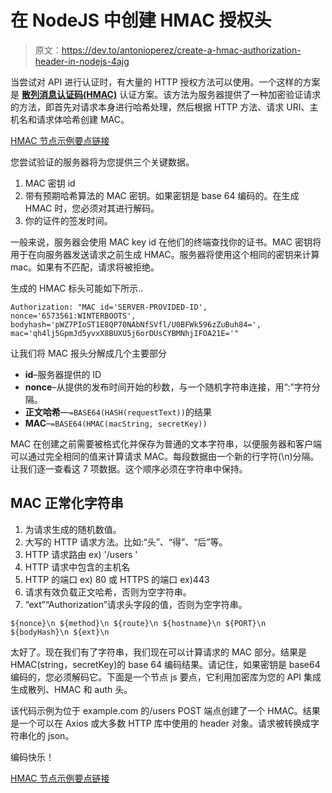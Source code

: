 # 在 NodeJS 中创建 HMAC 授权头

> 原文：<https://dev.to/antonioperez/create-a-hmac-authorization-header-in-nodejs-4ajg>

当尝试对 API 进行认证时，有大量的 HTTP 授权方法可以使用。一个这样的方案是 [**散列消息认证码(HMAC)**](https://tools.ietf.org/html/draft-ietf-oauth-v2-http-mac-00) 认证方案。该方法为服务器提供了一种加密验证请求的方法，即首先对请求本身进行哈希处理，然后根据 HTTP 方法、请求 URI、主机名和请求体哈希创建 MAC。

[HMAC 节点示例要点链接](https://gist.github.com/antonioperez/2c17117eb34bf8d6c2a1be05155699a4)

您尝试验证的服务器将为您提供三个关键数据。

1.  MAC 密钥 id
2.  带有预期哈希算法的 MAC 密钥。如果密钥是 base 64 编码的。在生成 HMAC 时，您必须对其进行解码。
3.  你的证件的签发时间。

一般来说，服务器会使用 MAC key id 在他们的终端查找你的证书。MAC 密钥将用于在向服务器发送请求之前生成 HMAC。服务器将使用这个相同的密钥来计算 mac。如果有不匹配，请求将被拒绝。

生成的 HMAC 标头可能如下所示..

```
Authorization: "MAC id='SERVER-PROVIDED-ID', nonce='6573561:WINTERBOOTS', bodyhash='pWZ7PIoST1E8QP70NAbNfSVfl/U0BFWk596zZuBuh84=', mac='qh4lj5GpmJd5yvxX8BUXU5j6orDUsCYBMNhjIFOA21E='" 
```

让我们将 MAC 报头分解成几个主要部分

*   **id**–服务器提供的 ID
*   **nonce**–从提供的发布时间开始的秒数，与一个随机字符串连接，用“:”字符分隔。
*   **正文哈希**—`=BASE64(HASH(requestText))`的结果
*   **MAC**–`=BASE64(HMAC(macString, secretKey))`

MAC 在创建之前需要被格式化并保存为普通的文本字符串，以便服务器和客户端可以通过完全相同的值来计算请求 MAC。每段数据由一个新的行字符(\n)分隔。让我们逐一查看这 7 项数据。这个顺序必须在字符串中保持。

## MAC 正常化字符串

1.  为请求生成的随机数值。
2.  大写的 HTTP 请求方法。比如:“头”、“得”、“后”等。
3.  HTTP 请求路由 ex) '/users '
4.  HTTP 请求中包含的主机名
5.  HTTP 的端口 ex) 80 或 HTTPS 的端口 ex)443
6.  请求有效负载正文哈希，否则为空字符串。
7.  “ext”“Authorization”请求头字段的值，否则为空字符串。

```
${nonce}\n ${method}\n ${route}\n ${hostname}\n ${PORT}\n ${bodyHash}\n ${ext}\n 
```

太好了。现在我们有了字符串，我们现在可以计算请求的 MAC 部分。结果是 HMAC(string，secretKey)的 base 64 编码结果。请记住，如果密钥是 base64 编码的，您必须解码它。下面是一个节点 js 要点，它利用加密库为您的 API 集成生成散列、HMAC 和 auth 头。

该代码示例为位于 example.com 的/users POST 端点创建了一个 HMAC。结果是一个可以在 Axios 或大多数 HTTP 库中使用的 header 对象。请求被转换成字符串化的 json。

编码快乐！

[HMAC 节点示例要点链接](https://gist.github.com/antonioperez/2c17117eb34bf8d6c2a1be05155699a4)